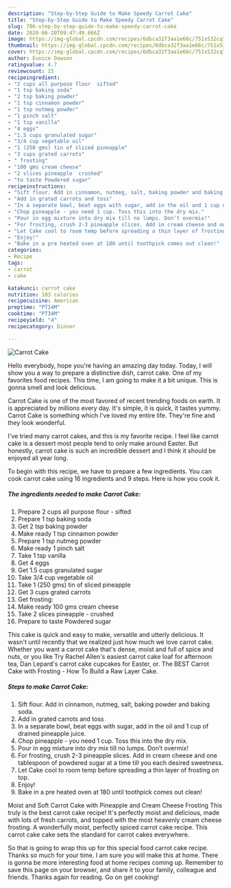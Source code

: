 ```yaml
---
description: "Step-by-Step Guide to Make Speedy Carrot Cake"
title: "Step-by-Step Guide to Make Speedy Carrot Cake"
slug: 706-step-by-step-guide-to-make-speedy-carrot-cake
date: 2020-06-20T09:47:49.666Z
image: https://img-global.cpcdn.com/recipes/6dbca32f3aa1e66c/751x532cq70/carrot-cake-recipe-main-photo.jpg
thumbnail: https://img-global.cpcdn.com/recipes/6dbca32f3aa1e66c/751x532cq70/carrot-cake-recipe-main-photo.jpg
cover: https://img-global.cpcdn.com/recipes/6dbca32f3aa1e66c/751x532cq70/carrot-cake-recipe-main-photo.jpg
author: Eunice Dawson
ratingvalue: 4.7
reviewcount: 15
recipeingredient:
- "2 cups all purpose flour  sifted"
- "1 tsp baking soda"
- "2 tsp baking powder"
- "1 tsp cinnamon powder"
- "1 tsp nutmeg powder"
- "1 pinch salt"
- "1 tsp vanilla"
- "4 eggs"
- "1.5 cups granulated sugar"
- "3/4 cup vegetable oil"
- "1 (250 gms) tin of sliced pineapple"
- "3 cups grated carrots"
- " frosting"
- "100 gms cream cheese"
- "2 slices pineapple  crushed"
- "to taste Powdered sugar"
recipeinstructions:
- "Sift flour. Add in cinnamon, nutmeg, salt, baking powder and baking soda."
- "Add in grated carrots and toss"
- "In a separate bowl, beat eggs with sugar, add in the oil and 1 cup of drained pineapple juice."
- "Chop pineapple - you need 1 cup. Toss this into the dry mix."
- "Pour in egg mixture into dry mix till no lumps. Don’t overmix!"
- "For frosting, crush 2-3 pineapple slices. Add in cream cheese and one tablespoon of powdered sugar at a time till you each desired sweetness."
- "Let Cake cool to room temp before spreading a thin layer of frosting on top."
- "Enjoy!"
- "Bake in a pre heated oven at 180 until toothpick comes out clean!"
categories:
- Recipe
tags:
- carrot
- cake

katakunci: carrot cake 
nutrition: 103 calories
recipecuisine: American
preptime: "PT14M"
cooktime: "PT34M"
recipeyield: "4"
recipecategory: Dinner

---
```



![Carrot Cake](https://img-global.cpcdn.com/recipes/6dbca32f3aa1e66c/751x532cq70/carrot-cake-recipe-main-photo.jpg)

Hello everybody, hope you're having an amazing day today. Today, I will show you a way to prepare a distinctive dish, carrot cake. One of my favorites food recipes. This time, I am going to make it a bit unique. This is gonna smell and look delicious.

Carrot Cake is one of the most favored of recent trending foods on earth. It is appreciated by millions every day. It's simple, it is quick, it tastes yummy. Carrot Cake is something which I've loved my entire life. They're fine and they look wonderful.

I&#39;ve tried many carrot cakes, and this is my favorite recipe. I feel like carrot cake is a dessert most people tend to only make around Easter. But honestly, carrot cake is such an incredible dessert and I think it should be enjoyed all year long.


To begin with this recipe, we have to prepare a few ingredients. You can cook carrot cake using 16 ingredients and 9 steps. Here is how you cook it.

<!--inarticleads1-->

##### The ingredients needed to make Carrot Cake:

1. Prepare 2 cups all purpose flour - sifted
1. Prepare 1 tsp baking soda
1. Get 2 tsp baking powder
1. Make ready 1 tsp cinnamon powder
1. Prepare 1 tsp nutmeg powder
1. Make ready 1 pinch salt
1. Take 1 tsp vanilla
1. Get 4 eggs
1. Get 1.5 cups granulated sugar
1. Take 3/4 cup vegetable oil
1. Take 1 (250 gms) tin of sliced pineapple
1. Get 3 cups grated carrots
1. Get  frosting:
1. Make ready 100 gms cream cheese
1. Take 2 slices pineapple - crushed
1. Prepare to taste Powdered sugar


This cake is quick and easy to make, versatile and utterly delicious. It wasn&#39;t until recently that we realized just how much we love carrot cake. Whether you want a carrot cake that&#39;s dense, moist and full of spice and nuts, or you like Try Rachel Allen&#39;s easiest carrot cake loaf for afternoon tea, Dan Lepard&#39;s carrot cake cupcakes for Easter, or. The BEST Carrot Cake with Frosting - How To Build a Raw Layer Cake. 

<!--inarticleads2-->

##### Steps to make Carrot Cake:

1. Sift flour. Add in cinnamon, nutmeg, salt, baking powder and baking soda.
1. Add in grated carrots and toss
1. In a separate bowl, beat eggs with sugar, add in the oil and 1 cup of drained pineapple juice.
1. Chop pineapple - you need 1 cup. Toss this into the dry mix.
1. Pour in egg mixture into dry mix till no lumps. Don’t overmix!
1. For frosting, crush 2-3 pineapple slices. Add in cream cheese and one tablespoon of powdered sugar at a time till you each desired sweetness.
1. Let Cake cool to room temp before spreading a thin layer of frosting on top.
1. Enjoy!
1. Bake in a pre heated oven at 180 until toothpick comes out clean!


Moist and Soft Carrot Cake with Pineapple and Cream Cheese Frosting This truly is the best carrot cake recipe! It&#39;s perfectly moist and delicious, made with lots of fresh carrots, and topped with the most heavenly cream cheese frosting. A wonderfully moist, perfectly spiced carrot cake recipe. This carrot cake cake sets the standard for carrot cakes everywhere. 

So that is going to wrap this up for this special food carrot cake recipe. Thanks so much for your time. I am sure you will make this at home. There is gonna be more interesting food at home recipes coming up. Remember to save this page on your browser, and share it to your family, colleague and friends. Thanks again for reading. Go on get cooking!
